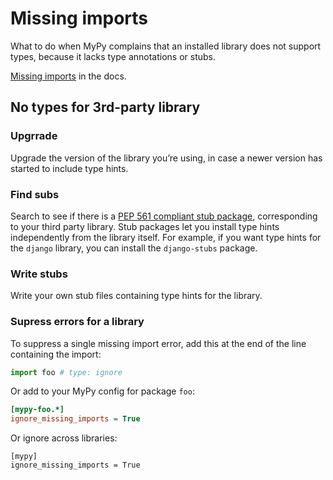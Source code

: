 # Missing imports

What to do when MyPy complains that an installed library does not support types, because it lacks type annotations or stubs.

[Missing imports](https://mypy.readthedocs.io/en/latest/running_mypy.html#missing-imports) in the docs.


## No types for 3rd-party library

### Upgrrade

Upgrade the version of the library you’re using, in case a newer version has started to include type hints.

### Find subs

Search to see if there is a [PEP 561 compliant stub package](https://mypy.readthedocs.io/en/latest/installed_packages.html#installed-packages), corresponding to your third party library. Stub packages let you install type hints independently from the library itself. For example, if you want type hints for the `django` library, you can install the `django-stubs` package.

### Write stubs

Write your own stub files containing type hints for the library. 

### Supress errors for a library

To suppress a single missing import error, add this at the end of the line containing the import:

```python
import foo # type: ignore
```

Or add to your MyPy config for package `foo`:

```ini
[mypy-foo.*]
ignore_missing_imports = True
```

Or ignore across libraries:

```init
[mypy]
ignore_missing_imports = True
```

